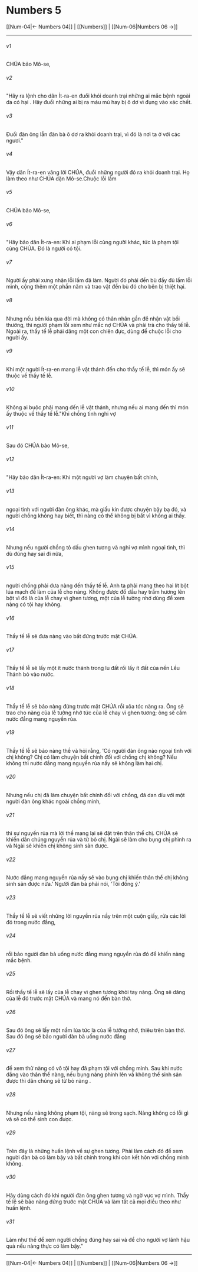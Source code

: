 # Numbers 5

[[Num-04|← Numbers 04]] | [[Numbers]] | [[Num-06|Numbers 06 →]]
***



###### v1 
CHÚA bảo Mô-se, 

###### v2 
"Hãy ra lệnh cho dân Ít-ra-en đuổi khỏi doanh trại những ai mắc bệnh ngoài da có hại . Hãy đuổi những ai bị ra máu mủ hay bị ô dơ vì đụng vào xác chết. 

###### v3 
Đuổi đàn ông lẫn đàn bà ô dơ ra khỏi doanh trại, vì đó là nơi ta ở với các ngươi." 

###### v4 
Vậy dân Ít-ra-en vâng lời CHÚA, đuổi những người đó ra khỏi doanh trại. Họ làm theo như CHÚA dặn Mô-se.Chuộc lỗi lầm 

###### v5 
CHÚA bảo Mô-se, 

###### v6 
"Hãy bảo dân Ít-ra-en: Khi ai phạm lỗi cùng người khác, tức là phạm tội cùng CHÚA. Đó là người có tội. 

###### v7 
Người ấy phải xưng nhận lỗi lầm đã làm. Người đó phải đền bù đầy đủ lầm lỗi mình, cộng thêm một phần năm và trao vật đền bù đó cho bên bị thiệt hại. 

###### v8 
Nhưng nếu bên kia qua đời mà không có thân nhân gần để nhận vật bồi thường, thì người phạm lỗi xem như mắc nợ CHÚA và phải trả cho thầy tế lễ. Ngoài ra, thầy tế lễ phải dâng một con chiên đực, dùng để chuộc lỗi cho người ấy. 

###### v9 
Khi một người Ít-ra-en mang lễ vật thánh đến cho thầy tế lễ, thì món ấy sẽ thuộc về thầy tế lễ. 

###### v10 
Không ai buộc phải mang đến lễ vật thánh, nhưng nếu ai mang đến thì món ấy thuộc về thầy tế lễ."Khi chồng tình nghi vợ 

###### v11 
Sau đó CHÚA bảo Mô-se, 

###### v12 
"Hãy bảo dân Ít-ra-en: Khi một người vợ làm chuyện bất chính, 

###### v13 
ngoại tình với người đàn ông khác, mà giấu kín được chuyện bậy bạ đó, và người chồng không hay biết, thì nàng có thể không bị bắt vì không ai thấy. 

###### v14 
Nhưng nếu người chồng tỏ dấu ghen tương và nghi vợ mình ngoại tình, thì dù đúng hay sai đi nữa, 

###### v15 
người chồng phải đưa nàng đến thầy tế lễ. Anh ta phải mang theo hai lít bột lúa mạch để làm của lễ cho nàng. Không được đổ dầu hay trầm hương lên bột vì đó là của lễ chay vì ghen tương, một của lễ tưởng nhớ dùng để xem nàng có tội hay không. 

###### v16 
Thầy tế lễ sẽ đưa nàng vào bắt đứng trước mặt CHÚA. 

###### v17 
Thầy tế lễ sẽ lấy một ít nước thánh trong lu đất rồi lấy ít đất của nền Lều Thánh bỏ vào nước. 

###### v18 
Thầy tế lễ sẽ bảo nàng đứng trước mặt CHÚA rồi xõa tóc nàng ra. Ông sẽ trao cho nàng của lễ tưởng nhớ tức của lễ chay vì ghen tương; ông sẽ cầm nước đắng mang nguyền rủa. 

###### v19 
Thầy tế lễ sẽ bảo nàng thề và hỏi rằng, 'Có người đàn ông nào ngoại tình với chị không? Chị có làm chuyện bất chính đối với chồng chị không? Nếu không thì nước đắng mang nguyền rủa nầy sẽ không làm hại chị. 

###### v20 
Nhưng nếu chị đã làm chuyện bất chính đối với chồng, đã dan díu với một người đàn ông khác ngoài chồng mình, 

###### v21 
thì sự nguyền rủa mà lời thề mang lại sẽ đặt trên thân thể chị. CHÚA sẽ khiến dân chúng nguyền rủa và từ bỏ chị. Ngài sẽ làm cho bụng chị phình ra và Ngài sẽ khiến chị không sinh sản được. 

###### v22 
Nước đắng mang nguyền rủa nầy sẽ vào bụng chị khiến thân thể chị không sinh sản được nữa.' Người đàn bà phải nói, 'Tôi đồng ý.' 

###### v23 
Thầy tế lễ sẽ viết những lời nguyền rủa nầy trên một cuộn giấy, rửa các lời đó trong nước đắng, 

###### v24 
rồi bảo người đàn bà uống nước đắng mang nguyền rủa đó để khiến nàng mắc bệnh. 

###### v25 
Rồi thầy tế lễ sẽ lấy của lễ chay vì ghen tương khỏi tay nàng. Ông sẽ dâng của lễ đó trước mặt CHÚA và mang nó đến bàn thờ. 

###### v26 
Sau đó ông sẽ lấy một nắm lúa tức là của lễ tưởng nhớ, thiêu trên bàn thờ. Sau đó ông sẽ bảo người đàn bà uống nước đắng 

###### v27 
để xem thử nàng có vô tội hay đã phạm tội với chồng mình. Sau khi nước đắng vào thân thể nàng, nếu bụng nàng phình lên và không thể sinh sản được thì dân chúng sẽ từ bỏ nàng . 

###### v28 
Nhưng nếu nàng không phạm tội, nàng sẽ trong sạch. Nàng không có lỗi gì và sẽ có thể sinh con được. 

###### v29 
Trên đây là những huấn lệnh về sự ghen tương. Phải làm cách đó để xem người đàn bà có làm bậy và bất chính trong khi còn kết hôn với chồng mình không. 

###### v30 
Hãy dùng cách đó khi người đàn ông ghen tương và ngờ vực vợ mình. Thầy tế lễ sẽ bảo nàng đứng trước mặt CHÚA và làm tất cả mọi điều theo như huấn lệnh. 

###### v31 
Làm như thế để xem người chồng đúng hay sai và để cho người vợ lãnh hậu quả nếu nàng thực có làm bậy."

***
[[Num-04|← Numbers 04]] | [[Numbers]] | [[Num-06|Numbers 06 →]]
